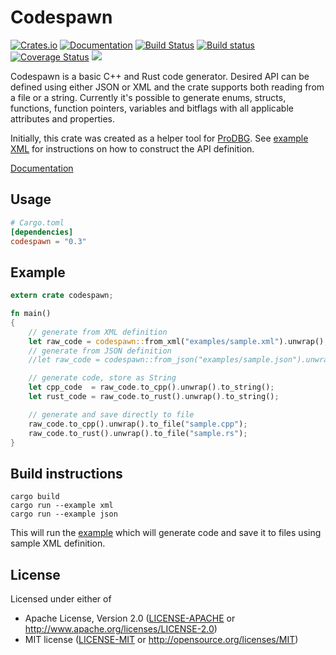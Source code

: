 Codespawn
=========

[![Crates.io](https://img.shields.io/crates/v/codespawn.svg)](https://crates.io/crates/codespawn)
[![Documentation](https://img.shields.io/badge/Rust-%20%20Documentation-blue.svg)](https://kondrak.github.io/codespawn/codespawn/index.html)
[![Build Status](https://travis-ci.org/kondrak/codespawn.svg)](https://travis-ci.org/kondrak/codespawn)
[![Build status](https://ci.appveyor.com/api/projects/status/3pw4g0n398qpud79?svg=true)](https://ci.appveyor.com/project/kondrak/codespawn)
[![Coverage Status](https://coveralls.io/repos/github/kondrak/codespawn/badge.svg?branch=master)](https://coveralls.io/github/kondrak/codespawn?branch=master)
![](https://img.shields.io/crates/l/json.svg)

Codespawn is a basic C++ and Rust code generator. Desired API can be defined using either JSON or XML and the crate supports both reading from a file or a string. Currently it's possible to generate enums, structs, functions, function pointers, variables and bitflags with all applicable attributes and properties.

Initially, this crate was created as a helper tool for [ProDBG](https://github.com/emoon/ProDBG). See [example XML](https://github.com/kondrak/codespawn/blob/master/examples/sample.xml) for instructions on how to construct the API definition.

[Documentation](https://kondrak.github.io/codespawn/codespawn/index.html)

Usage
-----
```toml
# Cargo.toml
[dependencies]
codespawn = "0.3"
```

Example
-------
```rust
extern crate codespawn;

fn main()
{
    // generate from XML definition
    let raw_code = codespawn::from_xml("examples/sample.xml").unwrap();
    // generate from JSON definition
    //let raw_code = codespawn::from_json("examples/sample.json").unwrap();

    // generate code, store as String
    let cpp_code  = raw_code.to_cpp().unwrap().to_string();
    let rust_code = raw_code.to_rust().unwrap().to_string();

    // generate and save directly to file
    raw_code.to_cpp().unwrap().to_file("sample.cpp");
    raw_code.to_rust().unwrap().to_file("sample.rs");
}
```

Build instructions
------------------

```
cargo build
cargo run --example xml
cargo run --example json
```

This will run the [example](https://github.com/kondrak/codespawn/blob/master/examples/xml.rs) which will generate code and save it to files using sample XML definition.

## License

Licensed under either of

 * Apache License, Version 2.0 ([LICENSE-APACHE](LICENSE-APACHE) or http://www.apache.org/licenses/LICENSE-2.0)
 * MIT license ([LICENSE-MIT](LICENSE-MIT) or http://opensource.org/licenses/MIT)
